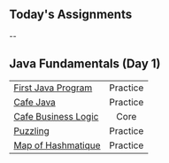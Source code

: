 ## Today's Assignments
--

## Java Fundamentals (Day 1)


|                                           |     |
|-----------------------------------------------------------------------|:--------:|
| [First Java Program](https://github.com/tmax818/FirstJavaProgram)     | Practice |
| [Cafe Java](https://github.com/tmax818/CafeJava)                      | Practice |
| [Cafe Business Logic](https://github.com/tmax818/CafeBusinessLogic)   | Core     |
| [Puzzling](https://github.com/tmax818/Puzzling)                       | Practice |
| [Map of Hashmatique](https://github.com/tmax818/MapOfHashmatique)	    | Practice |
